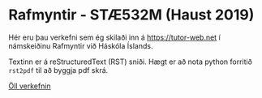 # Rafmyntir - STÆ532M (Haust 2019)

Hér eru þau verkefni sem ég skilaði inn á https://tutor-web.net í námskeiðinu Rafmyntir við Háskóla Íslands.

Textinn er á reStructuredText (RST) sniði. Hægt er að nota python forritið `rst2pdf` til að byggja pdf skrá.

[Öll verkefnin](final.pdf)


